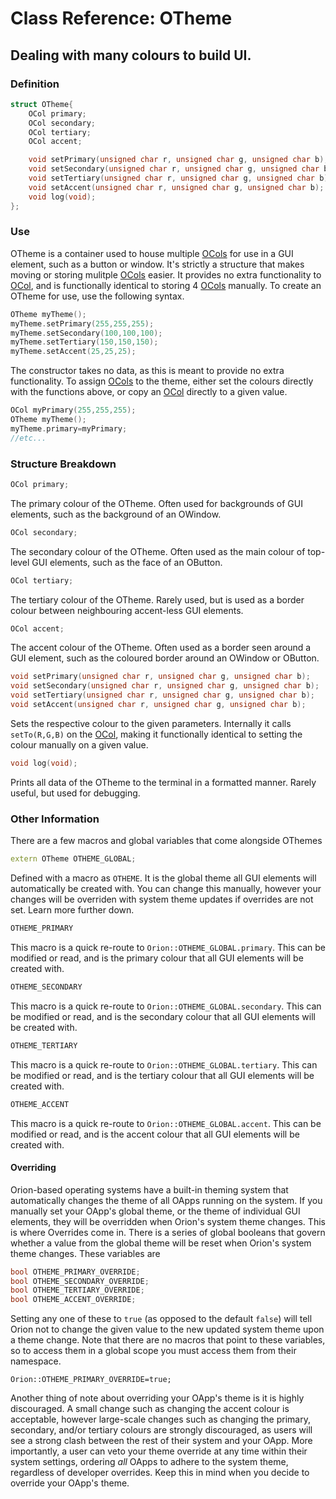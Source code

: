 # Class Reference: OTheme
## Dealing with many colours to build UI.

### Definition
```cpp
struct OTheme{
	OCol primary;
	OCol secondary;
	OCol tertiary;
	OCol accent;

	void setPrimary(unsigned char r, unsigned char g, unsigned char b);
	void setSecondary(unsigned char r, unsigned char g, unsigned char b);
	void setTertiary(unsigned char r, unsigned char g, unsigned char b);
	void setAccent(unsigned char r, unsigned char g, unsigned char b);
	void log(void);
};
```

### Use
OTheme is a container used to house multiple [OCols](https://github.com/RosettaHS/OKit/blob/main/docs/Class%20Reference/OCol.md) for use in a GUI element, such as a button or window.
It's strictly a structure that makes moving or storing mulitple [OCols](https://github.com/RosettaHS/OKit/blob/main/docs/Class%20Reference/OCol.md) easier. It provides no extra functionality to [OCol]((https://github.com/RosettaHS/OKit/blob/main/docs/Class%20Reference/OCol.md)), and is functionally identical to storing 4 [OCols](https://github.com/RosettaHS/OKit/blob/main/docs/Class%20Reference/OCol.md) manually.
To create an OTheme for use, use the following syntax.
```cpp
OTheme myTheme();
myTheme.setPrimary(255,255,255);
myTheme.setSecondary(100,100,100);
myTheme.setTertiary(150,150,150);
myTheme.setAccent(25,25,25);
```
The constructor takes no data, as this is meant to provide no extra functionality.
To assign [OCols](https://github.com/RosettaHS/OKit/blob/main/docs/Class%20Reference/OCol.md) to the theme, either set the colours directly with the functions above, or copy an [OCol]((https://github.com/RosettaHS/OKit/blob/main/docs/Class%20Reference/OCol.md)) directly to a given value.
```cpp
OCol myPrimary(255,255,255);
OTheme myTheme();
myTheme.primary=myPrimary;
//etc...
```

### Structure Breakdown
```cpp
OCol primary;
```
The primary colour of the OTheme. Often used for backgrounds of GUI elements, such as the background of an OWindow.
```cpp
OCol secondary;
```
The secondary colour of the OTheme. Often used as the main colour of top-level GUI elements, such as the face of an OButton.
```cpp
OCol tertiary;
```
The tertiary colour of the OTheme. Rarely used, but is used as a border colour between neighbouring accent-less GUI elements.
```cpp
OCol accent;
```
The accent colour of the OTheme. Often used as a border seen around a GUI element, such as the coloured border around an OWindow or OButton.
```cpp
void setPrimary(unsigned char r, unsigned char g, unsigned char b);
void setSecondary(unsigned char r, unsigned char g, unsigned char b);
void setTertiary(unsigned char r, unsigned char g, unsigned char b);
void setAccent(unsigned char r, unsigned char g, unsigned char b);
```
Sets the respective colour to the given parameters. Internally it calls `setTo(R,G,B)` on the [OCol](https://github.com/RosettaHS/OKit/blob/main/docs/Class%20Reference/OCol.md), making it functionally identical to setting the colour manually on a given value.
```cpp
void log(void);
```
Prints all data of the OTheme to the terminal in a formatted manner. Rarely useful, but used for debugging.

### Other Information
There are a few macros and global variables that come alongside OThemes
```cpp
extern OTheme OTHEME_GLOBAL;
```
Defined with a macro as `OTHEME`. It is the global theme all GUI elements will automatically be created with.
You can change this manually, however your changes will be overriden with system theme updates if overrides are not set. Learn more further down.
```cpp
OTHEME_PRIMARY
```
This macro is a quick re-route to `Orion::OTHEME_GLOBAL.primary`. This can be modified or read, and is the primary colour that all GUI elements will be created with.
```cpp
OTHEME_SECONDARY
```
This macro is a quick re-route to `Orion::OTHEME_GLOBAL.secondary`. This can be modified or read, and is the secondary colour that all GUI elements will be created with.
```cpp
OTHEME_TERTIARY
```
This macro is a quick re-route to `Orion::OTHEME_GLOBAL.tertiary`. This can be modified or read, and is the tertiary colour that all GUI elements will be created with.
```cpp
OTHEME_ACCENT
```
This macro is a quick re-route to `Orion::OTHEME_GLOBAL.accent`. This can be modified or read, and is the accent colour that all GUI elements will be created with.

#### Overriding
Orion-based operating systems have a built-in theming system that automatically changes the theme of all OApps running on the system.
If you manually set your OApp's global theme, or the theme of individual GUI elements, they will be overridden when Orion's system theme changes.
This is where Overrides come in. There is a series of global booleans that govern whether a value from the global theme will be reset when Orion's system theme changes.
These variables are
```cpp
bool OTHEME_PRIMARY_OVERRIDE;
bool OTHEME_SECONDARY_OVERRIDE;
bool OTHEME_TERTIARY_OVERRIDE;
bool OTHEME_ACCENT_OVERRIDE;
```
Setting any one of these to `true` (as opposed to the default `false`) will tell Orion not to change the given value to the new updated system theme upon a theme change.
Note that there are no macros that point to these variables, so to access them in a global scope you must access them from their namespace.
```
Orion::OTHEME_PRIMARY_OVERRIDE=true;
```

Another thing of note about overriding your OApp's theme is it is highly discouraged. A small change such as changing the accent colour is acceptable,
however large-scale changes such as changing the primary, secondary, and/or tertiary colours are strongly discouraged, as users will see a strong clash between the rest of their system and your OApp.
More importantly, a user can veto your theme override at any time within their system settings, ordering *all* OApps to adhere to the system theme, regardless of developer overrides.
Keep this in mind when you decide to override your OApp's theme.
